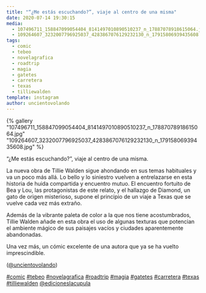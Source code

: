 ```yaml
---
title: "“¿Me estás escuchando?”, viaje al centro de una misma"
date: 2020-07-14 19:30:15
media: 
  - 107496711_158847099054404_8141497010890510237_n_17887078918615064.jpg
  - 109264607_3232007796925037_4283867076129232130_n_17915806939435608.jpg
tags: 
  - comic
  - tebeo
  - novelagrafica
  - roadtrip
  - magia
  - gatetes
  - carretera
  - texas
  - tilliewalden
template: instagram
author: uncientovolando
---
```


{% gallery "107496711_158847099054404_8141497010890510237_n_17887078918615064.jpg" "109264607_3232007796925037_4283867076129232130_n_17915806939435608.jpg" %}

“¿Me estás escuchando?”, viaje al centro de una misma.

La nueva obra de Tillie Walden sigue ahondando en sus temas habituales y va un poco más allá. Lo bello y lo siniestro vuelven a entrelazarse en esta historia de huida compartida y encuentro mutuo. El encuentro fortuito de Bea y Lou, las protagonistas de este relato, y el hallazgo de Diamond, un gato de origen misterioso, supone el principio de un viaje a Texas que se vuelve cada vez más extraño.

 Además de la vibrante paleta de color a la que nos tiene acostumbrados, Tillie Walden añade en esta obra el uso de algunas texturas que potencian el ambiente mágico de sus paisajes vacíos y ciudades aparentemente abandonadas.

Una vez más, un cómic excelente de una autora que ya se ha vuelto imprescindible.

([@uncientovolando](https://instagram.com/uncientovolando))

[#comic](/tags/comic) [#tebeo](/tags/tebeo) [#novelagrafica](/tags/novelagrafica) [#roadtrip](/tags/roadtrip) [#magia](/tags/magia) [#gatetes](/tags/gatetes) [#carretera](/tags/carretera) [#texas](/tags/texas) [#tilliewalden](/tags/tilliewalden) [@edicioneslacupula](https://instagram.com/edicioneslacupula)
